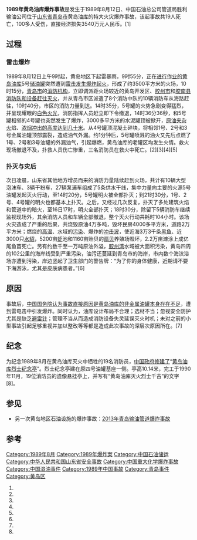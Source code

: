 **1989年黄岛油库爆炸事故**是发生于1989年8月12日、中国石油总公司管道局胜利输油公司位于[山东省](https://zh.wikipedia.org/wiki/山东省 "wikilink")[青岛市](../Page/青岛市.md "wikilink")黄岛油库的特大火灾爆炸事故，该起事故共19人死亡，100多人受伤，直接经济损失3540万元人民币。\[1\]

## 过程

### 雷击爆炸

1989年8月12日上午9时起，黄岛地区下起雷暴雨，9时55分，正在[进行作业的黄岛油库](../Page/油品装卸.md "wikilink")5号[储油罐](../Page/储油罐.md "wikilink")突然遭到[雷击发生](https://zh.wikipedia.org/wiki/雷击 "wikilink")[爆炸](https://zh.wikipedia.org/wiki/爆炸 "wikilink")[起火](https://zh.wikipedia.org/wiki/火灾 "wikilink")，形成了约3500平方米的火场，10时15分，[青岛市](../Page/青岛市.md "wikilink")的[消防机构](https://zh.wikipedia.org/wiki/消防 "wikilink")，立即调派距火场较近的黄岛开发区、[胶州市](../Page/胶州市.md "wikilink")和[胶南县消防队和设备赶往灭火](https://zh.wikipedia.org/wiki/胶南县 "wikilink")，并从青岛市区派遣了8个消防中队的10辆消防车从海路赶往，10时40分，市区的消防力量到达。14时35分，5号罐的火势急剧变得猛烈，并呈现耀眼的[白色火光](../Page/焰色反应.md "wikilink")，消防指挥人员赶立即下令撤退，14时36分36秒，和5号罐相邻的4号罐也突然发生了爆炸，3000多平方米的水泥罐顶被掀开，[原油夹杂](https://zh.wikipedia.org/wiki/原油 "wikilink")[火](../Page/火.md "wikilink")焰、[浓烟冲出的高度达到几十米](https://zh.wikipedia.org/wiki/烟 "wikilink")。从4号罐顶混凝土碎块，将相邻1号、2号和3号金属油罐顶部震裂，造成油气外漏。约1分钟后，5号罐喷溅的油火又先后点燃了1号、2号和3号油罐的外漏油气，引起爆燃，黄岛油库的老罐区均发生火情。救火现场撤退不及，扑救人员伤亡惨重，三名消防员在救火中死亡。\[2\]\[3\]\[4\]\[5\]

### 扑灭与灾后

次日凌晨，山东省其他地方增员而来的消防力量陆续赶到火场，共计有10辆大型泡沫车、3辆干粉车，27辆泵浦车组成了5条供水干线，集中力量向主要的火源5号油罐发起灭火行动，至14时20分，5号罐明火被全部扑灭；到21时30分，1号、2号、4号罐的明火也都基本上扑灭。之后，又经过几次反复，扑灭了多处建筑火焰和管道中的暗火，至16日17时，明火全部扑灭；18时30分，除留下5辆消防车继续监视现场外，其余消防人员和车辆全部撤退，整个灭火行动共耗时104小时。该场火灾造成了严重的后果，共烧毁原油4万多吨，毁坏民房4000多平方米，道路2万平方米；燃烧的[高温](https://zh.wikipedia.org/wiki/高温 "wikilink")、水域的[污染](../Page/污染.md "wikilink")、爆炸的[冲击波](https://zh.wikipedia.org/wiki/冲击波 "wikilink")，使近海3万3千条[黑鱼](https://zh.wikipedia.org/wiki/黑鱼 "wikilink")、近3000只[水貂](https://zh.wikipedia.org/wiki/水貂 "wikilink")，5200亩[虾](../Page/虾.md "wikilink")池和1160亩贻贝的[扇贝](../Page/扇贝.md "wikilink")养殖场毁坏，2.2万亩滩涂上成亿尾鱼苗死亡。另有约数千至一万吨原油外溢，[胶州湾](../Page/胶州湾.md "wikilink")水域被大面积污染，黄岛四周的102公里的海岸线受到严重污染，油污还蔓延到青岛市的海岸，市内数个海滨浴场亦遭到污染，岸边竖起了卫生部门的警告牌：“为了你的身体健康，近期请不要下海游泳，尤其是皮肤病患者。”\[6\]

## 原因

事故后，[中国国务院认为事故直接原因是黄岛油库的非金属油罐本身存在不足](https://zh.wikipedia.org/wiki/中国国务院 "wikilink")，遭到雷电击中引发爆炸。同时认为，油库设计布局不合理；选材不当；忽视安全防护尤其是缺乏[避雷针](../Page/避雷针.md "wikilink")；管理不当从而造成消防设备失灵延误灭火时机；未对之前的小型事故引起足够重视并加以整改等等都是造成此次事故的深层次原因所在。\[7\]

## 纪念

为纪念1989年8月在黄岛油库灭火中牺牲的19名消防员，[中国政府修建了](https://zh.wikipedia.org/wiki/中华人民共和国政府 "wikilink")“[黄岛油库烈士纪念亭](https://zh.wikipedia.org/wiki/黄岛油库烈士纪念亭 "wikilink")”。烈士纪念亭建在原四号油罐基座一侧。亭高10.14米，完工于1990年11月，19位消防员的遗像悬挂亭上，并写有“黄岛油库灭火烈士千古”的文字\[8\]。

## 参见

  - 另一次黄岛地区石油设施的爆炸事故：[2013年青岛输油管道爆炸事故](../Page/2013年青岛输油管道爆炸事故.md "wikilink")

## 参考

[Category:1989年8月](https://zh.wikipedia.org/wiki/Category:1989年8月 "wikilink")
[Category:1989年爆炸案](https://zh.wikipedia.org/wiki/Category:1989年爆炸案 "wikilink")
[Category:中国石油储运](https://zh.wikipedia.org/wiki/Category:中国石油储运 "wikilink")
[Category:中华人民共和国山东省安全事故](https://zh.wikipedia.org/wiki/Category:中华人民共和国山东省安全事故 "wikilink")
[Category:中国重大化学爆炸事故](https://zh.wikipedia.org/wiki/Category:中国重大化学爆炸事故 "wikilink")
[Category:中国溢油事件](https://zh.wikipedia.org/wiki/Category:中国溢油事件 "wikilink")
[Category:1989年中国事故](https://zh.wikipedia.org/wiki/Category:1989年中国事故 "wikilink")
[Category:青岛事件](https://zh.wikipedia.org/wiki/Category:青岛事件 "wikilink")
[Category:黄岛区](https://zh.wikipedia.org/wiki/Category:黄岛区 "wikilink")

1.

2.

3.

4.

5.

6.
7.
8.